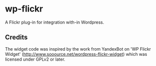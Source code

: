 wp-flickr
=========

A Flickr plug-in for integration with-in Wordpress.


Credits
-------

The widget code was inspired by the work from YandexBot on 'WP Flickr Widget' (http://www.sooource.net/wordpress-flickr-widget) which was licensed under GPLv2 or later.
